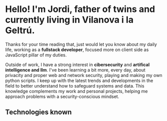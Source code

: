 # Hello! I'm Jordi, father of twins and currently living in Vilanova i la Geltrú.

Thanks for your time reading that, just would let you know about my daily life, working as a **fullstack developer**, focused more on client side as JavaScript pillar of my duties. 

Outside of work, I have a strong interest in **cibersecurity** and **artifical intelligence and llm**. I've been learning a bit more, every day, about privacity and proper web and network security, playing and making my own python scripts. I keep up with the latest trends and developments in the field to better understand how to safeguard systems and data. This knowledge complements my work and personal projects, helping me approach problems with a security-conscious mindset.

## Technologies known